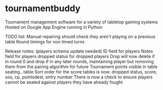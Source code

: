 # tournamentbuddy
Tournament management software for a variety of tabletop gaming systems
Hosted on Google App Engine running in Python

TODO list:
Manual repairing should check they aren't playing on a previous table
Round timings for non timed turns

Release notes:
(players schema update needed)
ID field for players
Notes field for players
dropped status for dropped players
Drop will now delete if in round 0 and drop if in any later rounds, maintaining player but removing them from the pairing algorithm for future
Tournament points visible in table seating...table
Sort order for the score tables is now: dropped status, score, sos, cp, pointsdest, entry number
There is now a check to ensure players cannot be seated against players they have already fought